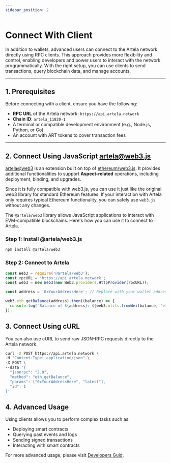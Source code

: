 ```yaml
---
sidebar_position: 2
---
```


# Connect With Client

In addition to wallets, advanced users can connect to the Artela network directly using RPC clients. This approach provides more flexibility and control, enabling developers and power users to interact with the network programmatically. With the right setup, you can use clients to send transactions, query blockchain data, and manage accounts.

---

## 1. Prerequisites  
Before connecting with a client, ensure you have the following:
- **RPC URL** of the Artela network: `https://api.artela.network`  
- **Chain ID**: `artela_11820-1`  
- A terminal or compatible development environment (e.g., Node.js, Python, or Go)  
- An account with ART tokens to cover transaction fees  

---

## 2. Connect Using JavaScript [artela@web3.js](https://www.npmjs.com/package/@artela/web3)
[artela@web3](https://github.com/artela-network/artela-web3.js) is an extension built on top of [ethereum/web3.js](https://github.com/web3/web3.js). It provides additional functionalities to support **Aspect-related** operations, including deployment, binding, and upgrades. 

Since it is fully compatible with web3.js, you can use it just like the original web3 library for standard Ethereum features. If your interaction with Artela only requires typical Ethereum functionality, you can safely use `web3.js` without any changes.

The `@artela/web3` library allows JavaScript applications to interact with EVM-compatible blockchains. Here's how you can use it to connect to Artela.

### Step 1: Install @artela/web3.js
```bash
npm install @artela/web3
```

### Step 2: Connect to Artela
```js
const Web3 = require('@artela/web3');
const rpcURL = 'https://api.artela.network';
const web3 = new Web3(new Web3.providers.HttpProvider(rpcURL));

const address = '0xYourAddressHere'; // Replace with your wallet address

web3.eth.getBalance(address).then((balance) => {
  console.log(`Balance of ${address}: ${web3.utils.fromWei(balance, 'ether')} ART`);
});
```

## 3. Connect Using cURL
You can also use cURL to send raw JSON-RPC requests directly to the Artela network.
```bash
curl -X POST https://api.artela.network \
-H "Content-Type: application/json" \
-X POST \
--data '{
  "jsonrpc": "2.0",
  "method": "eth_getBalance",
  "params": ["0xYourAddressHere", "latest"],
  "id": 1
}'
```

## 4. Advanced Usage
Using clients allows you to perform complex tasks such as:

- Deploying smart contracts
- Querying past events and logs
- Sending signed transactions
- Interacting with smart contracts

For more advanced usage, please visit [Developers Guid](/main/developers-guid).